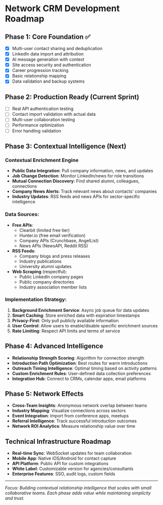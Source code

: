# Network CRM Development Roadmap

## Phase 1: Core Foundation ✅
- [x] Multi-user contact sharing and deduplication
- [x] LinkedIn data import and attribution  
- [x] AI message generation with context
- [x] Site access security and authentication
- [x] Career progression tracking
- [x] Basic relationship mapping
- [x] Data validation and backup systems

## Phase 2: Production Ready (Current Sprint)
- [ ] Real API authentication testing
- [ ] Contact import validation with actual data
- [ ] Multi-user collaboration testing
- [ ] Performance optimization
- [ ] Error handling validation

## Phase 3: Contextual Intelligence (Next)
### Contextual Enrichment Engine
- **Public Data Integration**: Pull company information, news, and updates
- **Job Change Detection**: Monitor LinkedIn/news for role transitions
- **Mutual Connection Discovery**: Find shared alumni, colleagues, connections
- **Company News Alerts**: Track relevant news about contacts' companies
- **Industry Updates**: RSS feeds and news APIs for sector-specific intelligence

### Data Sources:
- **Free APIs**: 
  - Clearbit (limited free tier)
  - Hunter.io (free email verification)
  - Company APIs (Crunchbase, AngelList)
  - News APIs (NewsAPI, Reddit RSS)
- **RSS Feeds**:
  - Company blogs and press releases  
  - Industry publications
  - University alumni updates
- **Web Scraping** (respectful):
  - Public LinkedIn company pages
  - Public company directories
  - Industry association member lists

### Implementation Strategy:
1. **Background Enrichment Service**: Async job queue for data updates
2. **Smart Caching**: Store enriched data with expiration timestamps
3. **Privacy-First**: Only pull publicly available information
4. **User Control**: Allow users to enable/disable specific enrichment sources
5. **Rate Limiting**: Respect API limits and terms of service

## Phase 4: Advanced Intelligence
- **Relationship Strength Scoring**: Algorithm for connection strength
- **Introduction Path Optimization**: Best routes for warm introductions  
- **Outreach Timing Intelligence**: Optimal timing based on activity patterns
- **Custom Enrichment Rules**: User-defined data collection preferences
- **Integration Hub**: Connect to CRMs, calendar apps, email platforms

## Phase 5: Network Effects
- **Cross-Team Insights**: Anonymous network overlap between teams
- **Industry Mapping**: Visualize connections across sectors
- **Event Integration**: Import from conference apps, meetups
- **Referral Intelligence**: Track successful introduction outcomes
- **Network ROI Analytics**: Measure relationship value over time

## Technical Infrastructure Roadmap
- **Real-time Sync**: WebSocket updates for team collaboration
- **Mobile App**: Native iOS/Android for contact capture
- **API Platform**: Public API for custom integrations
- **White Label**: Customizable version for agencies/consultants
- **Enterprise Features**: SSO, audit logs, custom fields

---

*Focus: Building contextual relationship intelligence that scales with small collaborative teams. Each phase adds value while maintaining simplicity and trust.*
